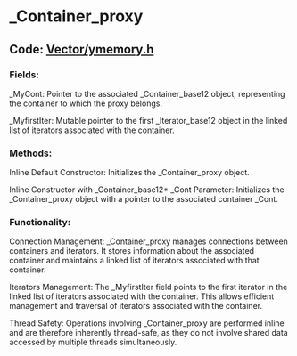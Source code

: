 # _Container_proxy

## **Code:** [Vector/ymemory.h](../Vector/ymemory.h#L74)

### Fields:
_MyCont: Pointer to the associated _Container_base12 object, representing the container to 
which the proxy belongs.

_MyfirstIter: Mutable pointer to the first _Iterator_base12 object in the linked list of 
iterators associated with the container.

### Methods:
Inline Default Constructor: Initializes the _Container_proxy object.

Inline Constructor with _Container_base12* _Cont Parameter: Initializes the
    _Container_proxy object with a pointer to the associated container _Cont.

### Functionality:
Connection Management: _Container_proxy manages connections between containers and iterators. 
It stores information about the associated container and maintains a linked list 
of iterators associated with that container.

Iterators Management: The _MyfirstIter field points to the first iterator in the 
linked list of iterators associated with the container. This allows efficient management 
and traversal of iterators associated with the container.

Thread Safety: Operations involving _Container_proxy are performed inline and are 
therefore inherently thread-safe, as they do not involve shared data accessed by 
multiple threads simultaneously.